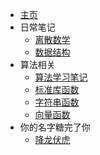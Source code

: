 <!-- docs/_sidebar.md -->
* [主页](./)
* 日常笔记
    * [离散数学](note/离散数学)
    * [数据结构](note/数据结构)
* 算法相关
    * [算法学习笔记](algorithm/算法学习笔记.md)
    * [标准库函数](algorithm/stdc++.md)
    * [字符串函数](algorithm/string.md)
    * [向量函数](algorithm/vector.md)
* 你的名字糖完了你
    * [降龙伏虎](Sach/)